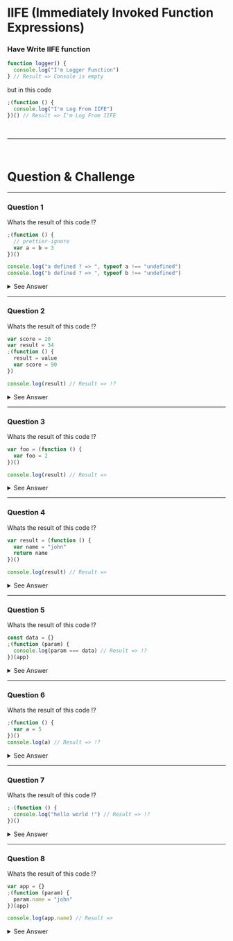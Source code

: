 # IIFE (Immediately Invoked Function Expressions)

### Have Write IIFE function

```js
function logger() {
  console.log("I'm Logger Function")
} // Result => Console is empty
```

but in this code

```js
;(function () {
  console.log("I'm Log From IIFE")
})() // Result => I'm Log From IIFE
```

<br/>
<hr/>
<br/>

# Question & Challenge

<hr>

### Question 1

Whats the result of this code !?

```js
;(function () {
  // prettier-ignore
  var a = b = 3
})()

console.log("a defined ? => ", typeof a !== "undefined")
console.log("b defined ? => ", typeof b !== "undefined")
```

<details>
  <summary>See Answer</summary>
  <p>The Answer of a => false</p> 
  <p>The Answer of b => true</p>

#### because the variable inside IIFE is actually this =>

```js
// prettier-ignore
var a = b = 3

// ✅ Correct Code =>
b = 3
var a = b
```

- Tips : because the `b variable` is a `global` we can access the b variable `outside` of IIFE scope

</details>

<hr>

### Question 2

Whats the result of this code !?

```js
var score = 20
var result = 34
;(function () {
  result = value
  var score = 90
})

console.log(result) // Result => !?
```

<details>
  <summary>See Answer</summary>
  <p>The Answer of result => undefined</p>
  <p>the IIFE scope is like this =></p>

```js
;(function () {
  var score // Is undefined for now
  result = value
  score = 90
})()
```

</details>

<hr>

### Question 3

Whats the result of this code !?

```js
var foo = (function () {
  var foo = 2
})()

console.log(result) // Result =>
```

<details>
  <summary>See Answer</summary>
  <p>The Answer of a => undefined</p>
</details>

<hr>

### Question 4

Whats the result of this code !?

```js
var result = (function () {
  var name = "john"
  return name
})()

console.log(result) // Result =>
```

<details>
  <summary>See Answer</summary>
  <p>The Answer of a => john</p>
</details>

<hr>

### Question 5

Whats the result of this code !?

```js
const data = {}
;(function (param) {
  console.log(param === data) // Result => !?
})(app)
```

<details>
  <summary>See Answer</summary>
  <p>The Answer of a => true</p>
</details>

<hr>

### Question 6

Whats the result of this code !?

```js
;(function () {
  var a = 5
})()
console.log(a) // Result => !?
```

<details>
  <summary>See Answer</summary>
  <p>The Answer of a => a is not defined</p>
</details>

<hr>

### Question 7

Whats the result of this code !?

```js
;-(function () {
  console.log("hello world !") // Result => !?
})()
```

<details>
  <summary>See Answer</summary>
  <p>The Answer is => hello world !</p>
</details>

<hr>

### Question 8

Whats the result of this code !?

```js
var app = {}
;(function (param) {
  param.name = "john"
})(app)

console.log(app.name) // Result =>
```

<details>
  <summary>See Answer</summary>
  <p>The Answer is => john</p>
</details>
